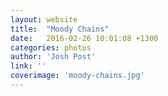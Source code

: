 ```yaml
---
layout: website
title:  "Moody Chains"
date:   2016-02-26 10:01:08 +1300
categories: photos
author: 'Josh Post'
link: ''
coverimage: 'moody-chains.jpg'
---
```


